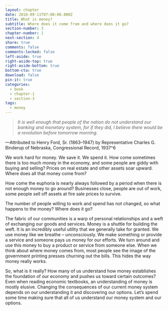 ```yaml
---
layout: chapter
date: 2018-09-11T07:00:00.000Z
title: What is money?
subtitle: Where does it come from and where does it go?
section-number: 3
chapter-number: 1
next-section: 4
share: true
comments: false
comments-locked: false
left-aside: true
right-aside-top: true
right-aside-bottom: true
bottom-cta: true
download: false
pin-it: true
categories:
  - book
  - chapter-1
  - section-3
tags:
  - money
---
```

> _It is well enough that people of the nation do not understand our banking
> and monetary system, for if they did, I believe there would be a revolution
> before tomorrow morning._

—Attributed to Henry Ford, Sr. (1863–1947)
by Representative Charles G. Binderup of
Nebraska, Congressional Record, 1937^6

We work hard for money. We save it. We spend it. How come
sometimes there is too much money in the economy, and some
people are giddy with buying and selling? Prices on real estate and
other assets soar upward. Where does all that money come from?

How come the euphoria is nearly always followed by a period when
there is not enough money to go around? Businesses close, people are
out of work, some people sell off assets at fire sale prices to survive.

The number of people willing to work and spend has not changed, so
what happens to the money? Where does it go?

The fabric of our communities is a warp of personal relationships and
a weft of exchanging our goods and services. Money is a shuttle for
building the weft. It is an incredibly useful utility that we generally
take for granted. We use money like we breathe – unconsciously. We
make something or provide a service and someone pays us money
for our efforts. We turn around and use this money to buy a product
or service from someone else. When we think about where money
comes from, most people see the image of the government printing
presses churning out the bills. This hides the way money really works.

So, what is it really? How many of us understand how money
establishes the foundation of our economy and pushes us toward
certain outcomes? Even when reading economic textbooks,
an understanding of money is mostly elusive. Changing the
consequences of our current money system depends on our
understanding it and discovering our options. Let’s spend some
time making sure that all of us understand our money system and
our options.
